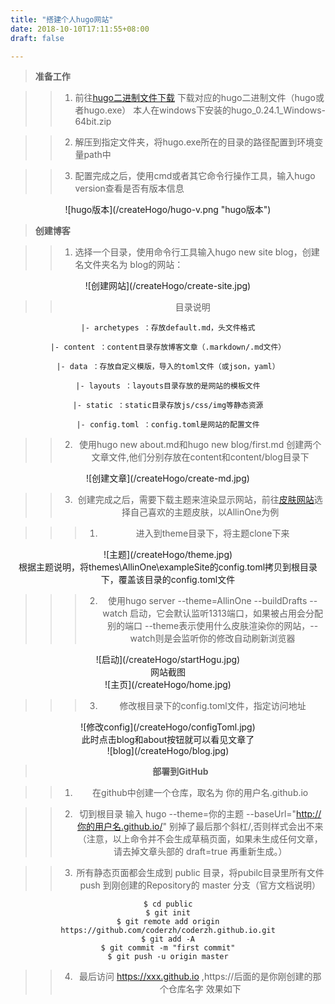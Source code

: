 ```yaml
---
title: "搭建个人hugo网站"
date: 2018-10-10T17:11:55+08:00
draft: false

---
```

>**准备工作**

>>1. 前往[hugo二进制文件下载](https://github.com/gohugoio/hugo/releases  "Optional Title Here")
下载对应的hugo二进制文件（hugo或者hugo.exe） 
 本人在windows下安装的hugo_0.24.1_Windows-64bit.zip
 
>>2. 解压到指定文件夹，将hugo.exe所在的目录的路径配置到环境变量path中

>>3. 配置完成之后，使用cmd或者其它命令行操作工具，输入hugo version查看是否有版本信息
<center>
 ![hugo版本](/createHogo/hugo-v.png "hugo版本")
</center>

>**创建博客**

>>1. 选择一个目录，使用命令行工具输入hugo new site blog，创建名文件夹名为 blog的网站：
<center>
![创建网站](/createHogo/create-site.jpg)
<center/>

>>目录说明

    |- archetypes ：存放default.md，头文件格式

    |- content ：content目录存放博客文章（.markdown/.md文件）

    |- data ：存放自定义模版，导入的toml文件（或json，yaml）

    |- layouts ：layouts目录存放的是网站的模板文件

    |- static ：static目录存放js/css/img等静态资源

    |- config.toml ：config.toml是网站的配置文件



>>2. 使用hugo new about.md和hugo new blog/first.md 创建两个文章文件,他们分别存放在content和content/blog目录下
<center>
![创建文章](/createHogo/create-md.jpg)
</center>

>>3. 创建完成之后，需要下载主题来渲染显示网站，前往[皮肤网站](https://themes.gohugo.io)选择自己喜欢的主题皮肤，以AllinOne为例

>>>1. 进入到theme目录下，将主题clone下来
   <center>
   ![主题](/createHogo/theme.jpg)
   <center>
   根据主题说明，将themes\AllinOne\exampleSite的config.toml拷贝到根目录下，覆盖该目录的config.toml文件

>>>2. 使用hugo server --theme=AllinOne --buildDrafts --watch 启动，它会默认监听1313端口，如果被占用会分配别的端口
--theme表示使用什么皮肤渲染你的网站，--watch则是会监听你的修改自动刷新浏览器
<center>
![启动](/createHogo/startHogu.jpg)
</center>
网站截图
<center>
![主页](/createHogo/home.jpg)
</center>

>>>3. 修改根目录下的config.toml文件，指定访问地址
<center>
![修改config](/createHogo/configToml.jpg)
</center>
此时点击blog和about按钮就可以看见文章了
<center>
![blog](/createHogo/blog.jpg)
</center>

>**部署到GitHub**

>>1. 在github中创建一个仓库，取名为 你的用户名.github.io

>>2. 切到根目录 输入 hugo --theme=你的主题 --baseUrl="http://你的用户名.github.io/" 别掉了最后那个斜杠/,否则样式会出不来
（注意，以上命令并不会生成草稿页面，如果未生成任何文章，请去掉文章头部的 draft=true 再重新生成。）

>>3. 所有静态页面都会生成到 public 目录，将pubilc目录里所有文件 push 到刚创建的Repository的 master 分支（官方文档说明）
  ````
  $ cd public
  $ git init
  $ git remote add origin https://github.com/coderzh/coderzh.github.io.git
  $ git add -A
  $ git commit -m "first commit"
  $ git push -u origin master
  ````
>>4. 最后访问 https://xxx.github.io ,https://后面的是你刚创建的那个仓库名字
效果如下
